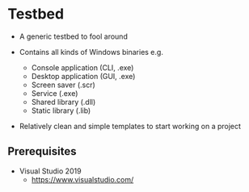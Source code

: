 # Testbed

- A generic testbed to fool around
- Contains all kinds of Windows binaries e.g.
	- Console application (CLI, .exe)
	- Desktop application (GUI, .exe)
	- Screen saver (.scr)
	- Service (.exe)
	- Shared library (.dll)
	- Static library (.lib)

- Relatively clean and simple templates to start working on a project

## Prerequisites

- Visual Studio 2019
  - https://www.visualstudio.com/